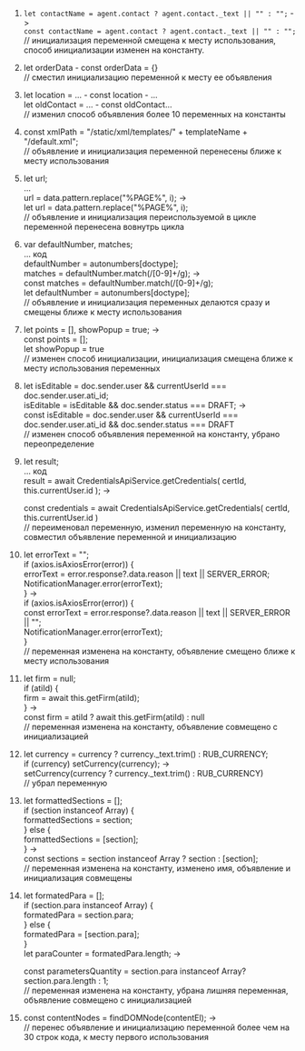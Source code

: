 

1. `let contactName = agent.contact ? agent.contact._text || "" : "";` ->  
    `const contactName = agent.contact ? agent.contact._text || "" : "";`  
    // инициализация переменной смещена к месту использования, способ инициализации
    изменен на константу.


2. let orderData - const orderData = {}  
    // сместил инициализацию переменной к месту ее объявления


3. let location = ... - const location - ...  
    let oldContact = ... - const oldContact...  
    // изменил способ объявления более 10 переменных на константы  


4. const xmlPath = "/static/xml/templates/" + templateName + "/default.xml";  
    // объявление и инициализация переменной перенесены ближе к месту использования


5. let url;   
   ...   
   url = data.pattern.replace("%PAGE%", i); ->   
   let url = data.pattern.replace("%PAGE%", i);  
    // объявление и инициализация переиспользуемой в цикле переменной перенесена вовнутрь цикла


6. var defaultNumber, matches;  
   ... код   
    defaultNumber = autonumbers[doctype];  
    matches = defaultNumber.match(/[0-9]+/g); ->  
    const matches = defaultNumber.match(/[0-9]+/g);  
    let defaultNumber = autonumbers[doctype];  
    // объявление и инициализация переменных делаются сразу и смещены ближе к месту использования


7. let points = [], showPopup = true; ->  
   const points = [];  
   let showPopup = true  
   // изменен способ инициализации, инициализация смещена ближе к месту использования переменных


8. let isEditable = doc.sender.user && currentUserId === doc.sender.user.ati_id;  
    isEditable = isEditable && doc.sender.status === DRAFT; ->  
    const isEditable = doc.sender.user && currentUserId === doc.sender.user.ati_id && doc.sender.status === DRAFT  
    // изменен способ объявления переменной на константу, убрано переопределение


9. let result;  
    ... код  
    result = await CredentialsApiService.getCredentials(
        certId,
        this.currentUser.id
      ); ->  
    
   const credentials = await CredentialsApiService.getCredentials(
        certId,
        this.currentUser.id
      )  
    // переименовал переменную, изменил переменную на константу, совместил объявление переменной и инициализацию


10. let errorText = "";  
    if (axios.isAxiosError(error)) {  
      errorText = error.response?.data.reason || text || SERVER_ERROR;  
      NotificationManager.error(errorText);    
    } ->   
    if (axios.isAxiosError(error)) {  
      const errorText = error.response?.data.reason || text || SERVER_ERROR || "";  
      NotificationManager.error(errorText);   
    }  
    // переменная изменена на константу, объявление смещено ближе к месту использования


11. let firm = null;  
    if (atiId) {  
      firm = await this.getFirm(atiId);  
    } ->   
    const firm = atiId ? await this.getFirm(atiId) : null  
    // переменная изменена на константу, объявление совмещено с инициализацией


12. let currency = currency ? currency._text.trim() : RUB_CURRENCY;  
    if (currency) setCurrency(currency); ->  
    setCurrency(currency ? currency._text.trim() : RUB_CURRENCY)  
    // убрал переменную


13. let formattedSections = [];  
    if (section instanceof Array) {  
      formattedSections = section;  
    } else {  
      formattedSections = [section];  
    } ->  
    const sections = section instanceof Array ? section : [section];  
    // переменная изменена на константу, изменено имя, объявление и инициализация совмещены


14. let formatedPara = [];  
      if (section.para instanceof Array) {  
        formatedPara = section.para;  
      } else {   
        formatedPara = [section.para];  
      }  
      let paraCounter = formatedPara.length; ->  
    
    const parametersQuantity = section.para instanceof Array? section.para.length : 1;   
    // переменная изменена на константу, убрана лишняя переменная, объявление совмещено с инициализацией


15. const contentNodes = findDOMNode(contentEl); ->  
    // перенес объявление и инициализацию переменной более чем на 30 строк кода, к месту первого использования

    

